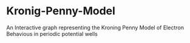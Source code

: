 # Kronig-Penny-Model
An Interactive graph representing the Kroning Penny Model of Electron Behavious in periodic potential wells
